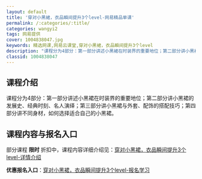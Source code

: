 ```yaml
---
layout: default
title: '穿对小黑裙，衣品瞬间提升3个level-网易精品单课'
permalink: /:categories/:title/
categories: wangyi2
tags: 网易提供
cover: 1004838047.jpg
keywords: 精选网课,网易云课堂,穿对小黑裙，衣品瞬间提升3个level
description: "课程分为4部分：第一部分讲述小黑裙在时装界的重要地位；第二部分讲小黑裙的发展史、经典时刻、名人演绎；第三部分讲小黑裙与外套、配饰的搭配技巧；第四部分讲不同身材，如何选择适合自己的小黑裙。穿对"
classid: 1004838047
---
```


## 课程介绍

课程分为4部分：第一部分讲述小黑裙在时装界的重要地位；第二部分讲小黑裙的发展史、经典时刻、名人演绎；第三部分讲小黑裙与外套、配饰的搭配技巧；第四部分讲不同身材，如何选择适合自己的小黑裙。

## 课程内容与报名入口

部分课程 **限时** 折扣中，课程内容详细介绍见：[穿对小黑裙，衣品瞬间提升3个level-详情介绍](https://study.163.com/course/introduction/1004838047.htm?share=1&shareId=1025206652&utm_campaign=share&utm_medium=iphoneShare&utm_source=&utm_u=1025206652)

**优惠报名入口**：[穿对小黑裙，衣品瞬间提升3个level-报名学习](https://study.163.com/course/introduction/1004838047.htm?share=1&shareId=1025206652&utm_campaign=share&utm_medium=iphoneShare&utm_source=&utm_u=1025206652)

